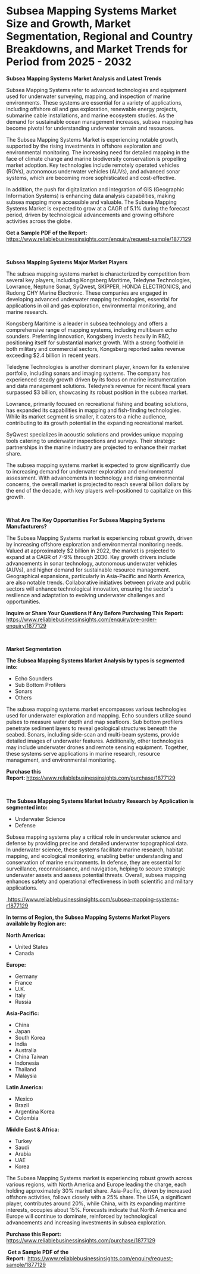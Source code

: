 <p><h1>Subsea Mapping Systems Market Size and Growth, Market Segmentation, Regional and Country Breakdowns, and Market Trends for Period from 2025 -  2032</h1></p><p><strong>Subsea Mapping Systems Market Analysis and Latest Trends</strong></p>
<p><p>Subsea Mapping Systems refer to advanced technologies and equipment used for underwater surveying, mapping, and inspection of marine environments. These systems are essential for a variety of applications, including offshore oil and gas exploration, renewable energy projects, submarine cable installations, and marine ecosystem studies. As the demand for sustainable ocean management increases, subsea mapping has become pivotal for understanding underwater terrain and resources.</p><p>The Subsea Mapping Systems Market is experiencing notable growth, supported by the rising investments in offshore exploration and environmental monitoring. The increasing need for detailed mapping in the face of climate change and marine biodiversity conservation is propelling market adoption. Key technologies include remotely operated vehicles (ROVs), autonomous underwater vehicles (AUVs), and advanced sonar systems, which are becoming more sophisticated and cost-effective.</p><p>In addition, the push for digitalization and integration of GIS (Geographic Information Systems) is enhancing data analysis capabilities, making subsea mapping more accessible and valuable. The Subsea Mapping Systems Market is expected to grow at a CAGR of 5.1% during the forecast period, driven by technological advancements and growing offshore activities across the globe.</p></p>
<p><strong>Get a Sample PDF of the Report:&nbsp;</strong> <a href="https://www.reliablebusinessinsights.com/enquiry/request-sample/1877129?utm_campaign=2285&utm_medium=2&utm_source=Github&utm_content=ia&utm_term=12042025&utm_id=subsea-mapping-systems">https://www.reliablebusinessinsights.com/enquiry/request-sample/1877129</a></p>
<p>&nbsp;</p>
<p><strong>Subsea Mapping Systems Major Market Players</strong></p>
<p><p>The subsea mapping systems market is characterized by competition from several key players, including Kongsberg Maritime, Teledyne Technologies, Lowrance, Neptune Sonar, SyQwest, SKIPPER, HONDA ELECTRONICS, and Rudong CHY Marine Electronic. These companies are engaged in developing advanced underwater mapping technologies, essential for applications in oil and gas exploration, environmental monitoring, and marine research.</p><p>Kongsberg Maritime is a leader in subsea technology and offers a comprehensive range of mapping systems, including multibeam echo sounders. Preferring innovation, Kongsberg invests heavily in R&D, positioning itself for substantial market growth. With a strong foothold in both military and commercial sectors, Kongsberg reported sales revenue exceeding $2.4 billion in recent years.</p><p>Teledyne Technologies is another dominant player, known for its extensive portfolio, including sonars and imaging systems. The company has experienced steady growth driven by its focus on marine instrumentation and data management solutions. Teledyne’s revenue for recent fiscal years surpassed $3 billion, showcasing its robust position in the subsea market.</p><p>Lowrance, primarily focused on recreational fishing and boating solutions, has expanded its capabilities in mapping and fish-finding technologies. While its market segment is smaller, it caters to a niche audience, contributing to its growth potential in the expanding recreational market.</p><p>SyQwest specializes in acoustic solutions and provides unique mapping tools catering to underwater inspections and surveys. Their strategic partnerships in the marine industry are projected to enhance their market share.</p><p>The subsea mapping systems market is expected to grow significantly due to increasing demand for underwater exploration and environmental assessment. With advancements in technology and rising environmental concerns, the overall market is projected to reach several billion dollars by the end of the decade, with key players well-positioned to capitalize on this growth.</p></p>
<p>&nbsp;</p>
<p><strong>What Are The Key Opportunities For Subsea Mapping Systems Manufacturers?</strong></p>
<p><p>The Subsea Mapping Systems market is experiencing robust growth, driven by increasing offshore exploration and environmental monitoring needs. Valued at approximately $2 billion in 2022, the market is projected to expand at a CAGR of 7-9% through 2030. Key growth drivers include advancements in sonar technology, autonomous underwater vehicles (AUVs), and higher demand for sustainable resource management. Geographical expansions, particularly in Asia-Pacific and North America, are also notable trends. Collaborative initiatives between private and public sectors will enhance technological innovation, ensuring the sector's resilience and adaptation to evolving underwater challenges and opportunities.</p></p>
<p><strong>Inquire or Share Your Questions If Any Before Purchasing This Report:</strong> <a href="https://www.reliablebusinessinsights.com/enquiry/pre-order-enquiry/1877129?utm_campaign=2285&utm_medium=2&utm_source=Github&utm_content=ia&utm_term=12042025&utm_id=subsea-mapping-systems">https://www.reliablebusinessinsights.com/enquiry/pre-order-enquiry/1877129</a></p>
<p>&nbsp;</p>
<p><strong>Market Segmentation</strong></p>
<p><strong>The Subsea Mapping Systems Market Analysis by types is segmented into:</strong></p>
<p><ul><li>Echo Sounders</li><li>Sub Bottom Profilers</li><li>Sonars</li><li>Others</li></ul></p>
<p><p>The subsea mapping systems market encompasses various technologies used for underwater exploration and mapping. Echo sounders utilize sound pulses to measure water depth and map seafloors. Sub bottom profilers penetrate sediment layers to reveal geological structures beneath the seabed. Sonars, including side-scan and multi-beam systems, provide detailed images of underwater features. Additionally, other technologies may include underwater drones and remote sensing equipment. Together, these systems serve applications in marine research, resource management, and environmental monitoring.</p></p>
<p><strong>Purchase this Report:&nbsp;</strong><a href="https://www.reliablebusinessinsights.com/purchase/1877129?utm_campaign=2285&utm_medium=2&utm_source=Github&utm_content=ia&utm_term=12042025&utm_id=subsea-mapping-systems">https://www.reliablebusinessinsights.com/purchase/1877129</a></p>
<p>&nbsp;</p>
<p><strong>The Subsea Mapping Systems Market Industry Research by Application is segmented into:</strong></p>
<p><ul><li>Underwater Science</li><li>Defense</li></ul></p>
<p><p>Subsea mapping systems play a critical role in underwater science and defense by providing precise and detailed underwater topographical data. In underwater science, these systems facilitate marine research, habitat mapping, and ecological monitoring, enabling better understanding and conservation of marine environments. In defense, they are essential for surveillance, reconnaissance, and navigation, helping to secure strategic underwater assets and assess potential threats. Overall, subsea mapping enhances safety and operational effectiveness in both scientific and military applications.</p></p>
<p><a href="https://www.reliablebusinessinsights.com/subsea-mapping-systems-r1877129?utm_campaign=2285&utm_medium=2&utm_source=Github&utm_content=ia&utm_term=12042025&utm_id=subsea-mapping-systems">&nbsp;https://www.reliablebusinessinsights.com/subsea-mapping-systems-r1877129</a></p>
<p><strong>In terms of Region, the Subsea Mapping Systems Market Players available by Region are:</strong></p>
<p>
    <p> <strong> North America: </strong>
        <ul>
            <li>United States</li>
            <li>Canada</li>
        </ul>
        </p> 
    <p> <strong> Europe: </strong>
        <ul>
            <li>Germany</li>
            <li>France</li>
            <li>U.K.</li>
            <li>Italy</li>
            <li>Russia</li>
        </ul>
        </p> 
    <p> <strong> Asia-Pacific: </strong>
        <ul>
            <li>China</li>
            <li>Japan</li>
            <li>South Korea</li>
            <li>India</li>
            <li>Australia</li>
            <li>China Taiwan</li>
            <li>Indonesia</li>
            <li>Thailand</li>
            <li>Malaysia</li>
        </ul>
        </p> 
    <p> <strong> Latin America: </strong>
        <ul>
            <li>Mexico</li>
            <li>Brazil</li>
            <li>Argentina Korea</li>
            <li>Colombia</li>
        </ul>
        </p> 
    <p> <strong> Middle East & Africa: </strong>
        <ul>
            <li>Turkey</li>
            <li>Saudi</li>
            <li>Arabia</li>
            <li>UAE</li>
            <li>Korea</li>
        </ul>
    </p>
    </p>
<p><p>The Subsea Mapping Systems market is experiencing robust growth across various regions, with North America and Europe leading the charge, each holding approximately 30% market share. Asia-Pacific, driven by increased offshore activities, follows closely with a 25% share. The USA, a significant player, contributes around 20%, while China, with its expanding maritime interests, occupies about 15%. Forecasts indicate that North America and Europe will continue to dominate, reinforced by technological advancements and increasing investments in subsea exploration.</p></p>
<p><strong>Purchase this Report: </strong><a href="https://www.reliablebusinessinsights.com/purchase/1877129?utm_campaign=2285&utm_medium=2&utm_source=Github&utm_content=ia&utm_term=12042025&utm_id=subsea-mapping-systems">https://www.reliablebusinessinsights.com/purchase/1877129</a></p>
<p>&nbsp;<strong>Get a Sample PDF of the Report:&nbsp;&nbsp;</strong><a href="https://www.reliablebusinessinsights.com/enquiry/request-sample/1877129?utm_campaign=2285&utm_medium=2&utm_source=Github&utm_content=ia&utm_term=12042025&utm_id=subsea-mapping-systems">https://www.reliablebusinessinsights.com/enquiry/request-sample/1877129</a></p>
<p><strong></strong></p>
<p><p></p><p></p><p></p></p>